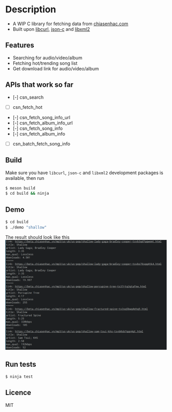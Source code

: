 # Description
* A WIP C library for fetching data from [chiasenhac.com](http://chiasenhac.com)
* Built upon [libcurl](https://curl.haxx.se), [json-c](https://github.com/json-c/json-c) and [libxml2](https://gitlab.gnome.org/GNOME/libxml2)

## Features
* Searching for audio/video/album
* Fetching hot/trending song list
* Get download link for audio/video/album

## APIs that work so far
- [-] csn_search
- [ ] csn_fetch_hot
- [-] csn_fetch_song_info_url
- [-] csn_fetch_album_info_url
- [-] csn_fetch_song_info
- [-] csn_fetch_album_info
- [ ] csn_batch_fetch_song_info

## Build
Make sure you have `libcurl`, `json-c` and `libxml2` development packages is available, then run
```sh
$ meson build
$ cd build && ninja
```

## Demo
```sh
$ cd build
$ ./demo "shallow"
```
The result should look like this
![demo](test/demo.png)

## Run tests
```sh
$ ninja test
```

## Licence
MIT
